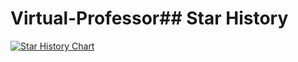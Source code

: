 # Virtual-Professor## Star History

[![Star History Chart](https://api.star-history.com/svg?repos=IshaanMotwani26/Virtual-Professor&type=Date)](https://www.star-history.com/#IshaanMotwani26/Virtual-Professor&Date)
